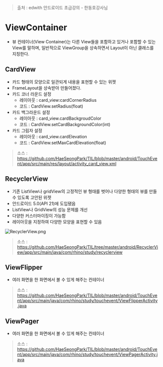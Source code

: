 > 출처 : edwith 안드로이드 초급강의 - 한동호강사님

# ViewContainer
*  뷰 컨테이너(View Container)는 다른 View들을 포함하고 있거나 포함할 수 있는 View를 말하며, 일반적으로 ViewGroup을 상속하면서 Layout이 아닌 클래스를 지칭한다. 

## CardView
 * 카드 형태의 모양으로 일관되게 내용을 표현할 수 있는 위젯
 * FrameLayout을 상속받아 만들어졌다.
 * 카드 코너 라운드 설정
    - 레이아웃 : card_view:cardCornerRadius
    - 코드 : CardView.setRadius(float)
 * 카드 백그라운드 설정
    - 레이아웃 : card_view.cardBackgroudColor
    - 코드 : CardView.setCardBackgroundColor(int)
 * 카드 그림자 설정
     - 레이아웃 : card_view.cardElevation
     - 코드 : CardView.setMaxCardElevation(float)
     
> 소스 : https://github.com/HaeSeongPark/TIL/blob/master/android/TouchEvent/app/src/main/res/layout/activity_card_view.xml

## RecyclerView
* 기존 ListView나 gridView의 고정적인 뷰 형태를 벗어나 다양한 형태의 뷰를 만들 수 있도록 고안된 위젯
* 안드로이드 5.0(API 21)에 도입됐음
* ListView나 GridView의 성능 문제를 개선
* 다양한 커스터마이징이 가능함
* 레이아웃을 지정하여 다양한 모양을 표현할 수 있음

![RecyclerView.png](https://github.com/HaeSeongPark/TIL/blob/master/img/android/RecyclerView.PNG)

> 소스 : https://github.com/HaeSeongPark/TIL/tree/master/android/RecyclerView/app/src/main/java/com/rhino/study/recyclerview


## ViewFlipper
* 여러 화면을 한 화면에서 볼 수 있게 해주는 컨테이너
> 소스 : https://github.com/HaeSeongPark/TIL/blob/master/android/TouchEvent/app/src/main/java/com/rhino/study/touchevent/ViewFlipperActivity.java

## ViewPager
* 여러 화면을 한 화면에서 볼 수 있게 해주는 컨테이너
> 소스 : https://github.com/HaeSeongPark/TIL/blob/master/android/TouchEvent/app/src/main/java/com/rhino/study/touchevent/ViewPagerActivity.java
